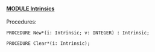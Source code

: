 
#### [MODULE Intrinsics](https://github.com/io-core/Script/blob/main/Intrinsics.Mod)

Procedures:

```
PROCEDURE New*(i: Intrinsic; v: INTEGER) : Intrinsic;
```
```
PROCEDURE Clear*(i: Intrinsic);
```
